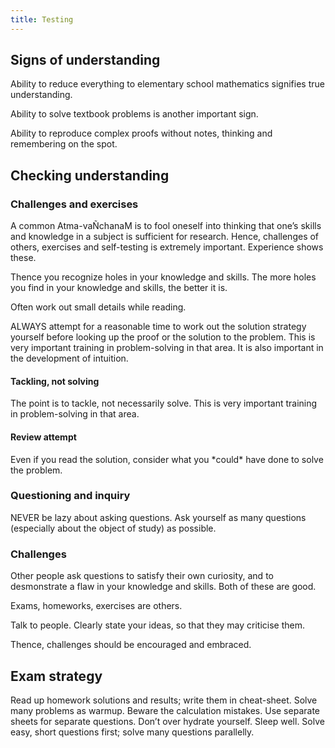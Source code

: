 ```yaml
---
title: Testing
---
```



## Signs of understanding

Ability to reduce everything to elementary school mathematics signifies
true understanding.

Ability to solve textbook problems is another important sign.

Ability to reproduce complex proofs without notes, thinking and
remembering on the spot.

## Checking understanding

### Challenges and exercises

A common Atma-vaÑchanaM is to fool oneself into thinking that one’s
skills and knowledge in a subject is sufficient for research. Hence,
challenges of others, exercises and self-testing is extremely important.
Experience shows these.

Thence you recognize holes in your knowledge and skills. The more holes
you find in your knowledge and skills, the better it is.

Often work out small details while reading.

ALWAYS attempt for a reasonable time to work out the solution strategy
yourself before looking up the proof or the solution to the problem.
This is very important training in problem-solving in that area. It is
also important in the development of intuition.

#### Tackling, not solving

The point is to tackle, not necessarily solve. This is very important
training in problem-solving in that area.

#### Review attempt

Even if you read the solution, consider what you \*could\* have done to
solve the problem.

### Questioning and inquiry

NEVER be lazy about asking questions. Ask yourself as many questions
(especially about the object of study) as possible.

### Challenges

Other people ask questions to satisfy their own curiosity, and to
desmonstrate a flaw in your knowledge and skills. Both of these are
good.

Exams, homeworks, exercises are others.

Talk to people. Clearly state your ideas, so that they may criticise
them.

Thence, challenges should be encouraged and embraced.

## Exam strategy

Read up homework solutions and results; write them in cheat-sheet. Solve
many problems as warmup. Beware the calculation mistakes. Use separate
sheets for separate questions. Don’t over hydrate yourself. Sleep well.
Solve easy, short questions first; solve many questions parallelly.
